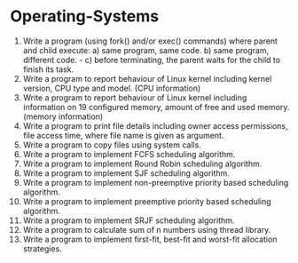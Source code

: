 # Operating-Systems

1. Write a program (using fork() and/or exec() commands) where parent and child execute: a) same program, same code. b) same program, different code. - c) before terminating, the parent waits for the child to finish its task.
2. Write a program to report behaviour of Linux kernel including kernel version, CPU type and model. (CPU information)
3. Write a program to report behaviour of Linux kernel including information on 19 configured memory, amount of free and used memory. (memory information)
4. Write a program to print file details including owner access permissions, file access time, where file name is given as argument.
5. Write a program to copy files using system calls.
6. Write a program to implement FCFS scheduling algorithm.
7. Write a program to implement Round Robin scheduling algorithm.
8. Write a program to implement SJF scheduling algorithm.
9. Write a program to implement non-preemptive priority based scheduling algorithm.
10. Write a program to implement preemptive priority based scheduling algorithm.
11. Write a program to implement SRJF scheduling algorithm.
12. Write a program to calculate sum of n numbers using thread library.
13. Write a program to implement first-fit, best-fit and worst-fit allocation strategies.
